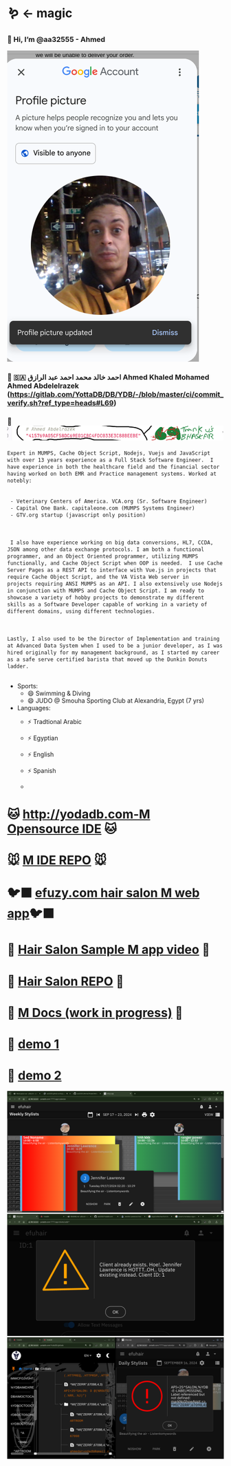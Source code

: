 <!---
aa32555/aa32555 is a ✨ special ✨ repository because its `README.md` (this file) appears on your GitHub profile.
You can click the Preview link to take a look at your changes.

- 👋 Hi, I’m @aa32555
- 👀 I’m interested in ...
- 🌱 I’m currently learning ...
- 💞️ I’m looking to collaborate on ...
- 📫 How to reach me ...
- 😄 Pronouns: ...
- ⚡ Fun fact: ...
--->
# 🪱 <- magic 
### 👋 Hi, I’m @aa32555 - Ahmed

![me](https://raw.githubusercontent.com/aa32555/fuz/main/hamads.png) 

### 🐛 🇸🇦 احمد خالد محمد احمد عبد الرازق Ahmed Khaled Mohamed Ahmed Abdelelrazek (https://gitlab.com/YottaDB/DB/YDB/-/blob/master/ci/commit_verify.sh?ref_type=heads#L69) 
### 🦋 ![ ](https://raw.githubusercontent.com/aa32555/fuz/main/361489917-5fce8c98-9205-43e3-971b-db69d14aecb7.png) 

```
Expert in MUMPS, Cache Object Script, Nodejs, Vuejs and JavaScript with over 13 years experience as a Full Stack Software Engineer.  I have experience in both the healthcare field and the financial sector having worked on both EMR and Practice management systems. Worked at notebly:


 - Veterinary Centers of America. VCA.org (Sr. Software Engineer)
 - Capital One Bank. capitaleone.com (MUMPS Systems Engineer)
 - GTV.org startup (javascript only position)



 I also have experience working on big data conversions, HL7, CCDA, JSON among other data exchange protocols. I am both a functional programmer, and an Object Oriented programmer, utilizing MUMPS functionally, and Cache Object Script when OOP is needed.  I use Cache Server Pages as a REST API to interface with Vue.js in projects that require Cache Object Script, and the VA Vista Web server in projects requiring ANSI MUMPS as an API. I also extensively use Nodejs in conjunction with MUMPS and Cache Object Script. I am ready to showcase a variety of hobby projects to demonstrate my different skills as a Software Developer capable of working in a variety of different domains, using different technologies. 


 
Lastly, I also used to be the Director of Implementation and training at Advanced Data System when I used to be a junior developer, as I was hired originally for my management background, as I started my career as a safe serve certified barista that moved up the Dunkin Donuts ladder.


```

- Sports:
    - 😄 Swimming & Diving
    - 😄 JUDO @ Smouha Sporting Club at Alexandria, Egypt (7 yrs) 
- Languages:
   - ⚡ Tradtional Arabic
   - ⚡ Egyptian
   - ⚡ English
   - ⚡ Spanish
 
   - 
 # 🐱 [http://yodadb.com-M Opensource IDE](http://www.yodadb.com) 🐱
 # 🐭 [M IDE REPO](https://www.github.com/aa32555/YodaDB.com) 🐭
 # 🐦‍⬛ [efuzy.com hair salon M web app](http://www.yodadb.com:7777#/hair-salon-app/efuzy.com)🐦‍⬛
 # 🎥 [Hair Salon Sample M app video](https://www.youtube.com/watch?v=BdRVduf7Ylk) 🎥
 # 🐶 [Hair Salon REPO](https://www.github.com/aa32555/efuzy.com) 🐶
 # 🦒 [M Docs (work in progress)](https://aa32555.github.io/efuzy.com)  🦒

# 🎥 [demo 1](https://screencast.apps.chrome/12_tcarozzVyXLdlbGwDyFgY_rsz5dpuL?createdTime=2024-09-18T22%3A51%3A57.975Z)
# 🎥 [demo 2](https://screencast.apps.chrome/12BQANIitCVTTL55opHgCLcC9NWgIaggT?createdTime=2024-09-18T22%3A45%3A21.035Z)




![me](https://raw.githubusercontent.com/aa32555/fuz/main/eh.png)
![me](https://raw.githubusercontent.com/aa32555/fuz/main/hi.png)
![me](https://raw.githubusercontent.com/aa32555/fuz/main/Screenshot%202024-09-15%2010.03.38%20AM.png)

